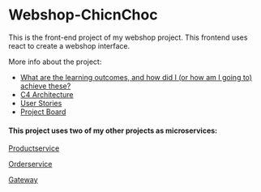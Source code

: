 <h1>Webshop-ChicnChoc</h1>
<p>This is the front-end project of my webshop project. This frontend uses react to create a webshop interface.</p>

More info about the project:

- [What are the learning outcomes, and how did I (or how am I going to) achieve these?](https://github.com/Kibuns/Webshop-ChicnChoc/blob/master/PORTFOLIO.md)
- [C4 Architecture](https://github.com/Kibuns/Webshop-ChicnChoc/blob/master/C4.md)
- [User Stories](https://github.com/Kibuns/Webshop-ChicnChoc/blob/master/UserStories.md)
- [Project Board](https://github.com/Kibuns/Webshop-ChicnChoc/projects)

#### This project uses two of my other projects as microservices:

<a href="https://github.com/Kibuns/WebshopCHICNCHOC-ProductService">Productservice</a>

<a href="https://github.com/Kibuns/WeshopOrderService">Orderservice</a>

[Gateway](https://github.com/Kibuns/WebshopGatewayService)



